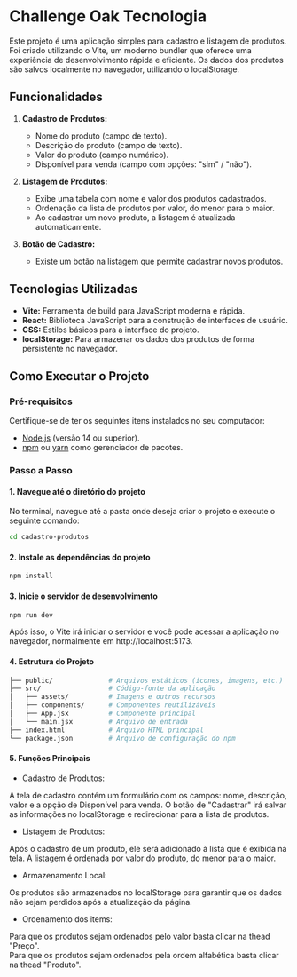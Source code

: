 # Challenge Oak Tecnologia

Este projeto é uma aplicação simples para cadastro e listagem de produtos. Foi criado utilizando o Vite, um moderno bundler que oferece uma experiência de desenvolvimento rápida e eficiente. Os dados dos produtos são salvos localmente no navegador, utilizando o localStorage.

## Funcionalidades

1. **Cadastro de Produtos:**
   - Nome do produto (campo de texto).
   - Descrição do produto (campo de texto).
   - Valor do produto (campo numérico).
   - Disponível para venda (campo com opções: "sim" / "não").

2. **Listagem de Produtos:**
   - Exibe uma tabela com nome e valor dos produtos cadastrados.
   - Ordenação da lista de produtos por valor, do menor para o maior.
   - Ao cadastrar um novo produto, a listagem é atualizada automaticamente.
   
3. **Botão de Cadastro:**
   - Existe um botão na listagem que permite cadastrar novos produtos.

## Tecnologias Utilizadas

- **Vite:** Ferramenta de build para JavaScript moderna e rápida.
- **React:** Biblioteca JavaScript para a construção de interfaces de usuário.
- **CSS:** Estilos básicos para a interface do projeto.
- **localStorage:** Para armazenar os dados dos produtos de forma persistente no navegador.

## Como Executar o Projeto

### Pré-requisitos

Certifique-se de ter os seguintes itens instalados no seu computador:
- [Node.js](https://nodejs.org/) (versão 14 ou superior).
- [npm](https://www.npmjs.com/) ou [yarn](https://yarnpkg.com/) como gerenciador de pacotes.

### Passo a Passo

#### 1. Navegue até o diretório do projeto

No terminal, navegue até a pasta onde deseja criar o projeto e execute o seguinte comando:

```bash
cd cadastro-produtos
````
#### 2. Instale as dependências do projeto

```bash
npm install
````
#### 3. Inicie o servidor de desenvolvimento

```bash
npm run dev
````

Após isso, o Vite irá iniciar o servidor e você pode acessar a aplicação no navegador, normalmente em http://localhost:5173.

#### 4. Estrutura do Projeto

```bash
├── public/              # Arquivos estáticos (ícones, imagens, etc.)
├── src/                 # Código-fonte da aplicação
│   ├── assets/          # Imagens e outros recursos
│   ├── components/      # Componentes reutilizáveis
│   ├── App.jsx          # Componente principal
│   └── main.jsx         # Arquivo de entrada
├── index.html           # Arquivo HTML principal
└── package.json         # Arquivo de configuração do npm
````
#### 5. Funções Principais
- Cadastro de Produtos:

A tela de cadastro contém um formulário com os campos: nome, descrição, valor e a opção de Disponível para venda.
O botão de "Cadastrar" irá salvar as informações no localStorage e redirecionar para a lista de produtos.

- Listagem de Produtos:

Após o cadastro de um produto, ele será adicionado à lista que é exibida na tela.
A listagem é ordenada por valor do produto, do menor para o maior.

- Armazenamento Local:

Os produtos são armazenados no localStorage para garantir que os dados não sejam perdidos após a atualização da página.

- Ordenamento dos items:

Para que os produtos sejam ordenados pelo valor basta clicar na thead "Preço".
<br>
Para que os produtos sejam ordenados pela ordem alfabética basta clicar na thead "Produto".
